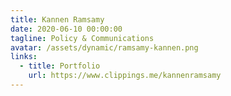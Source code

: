 ```yaml
---
title: Kannen Ramsamy
date: 2020-06-10 00:00:00
tagline: Policy & Communications
avatar: /assets/dynamic/ramsamy-kannen.png
links:
  - title: Portfolio
    url: https://www.clippings.me/kannenramsamy
---
```

